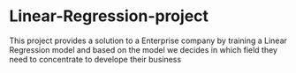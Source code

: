 # Linear-Regression-project
This project provides a solution to a Enterprise company by training a Linear Regression model and based on the model we decides in which field they need to concentrate to develope their business
